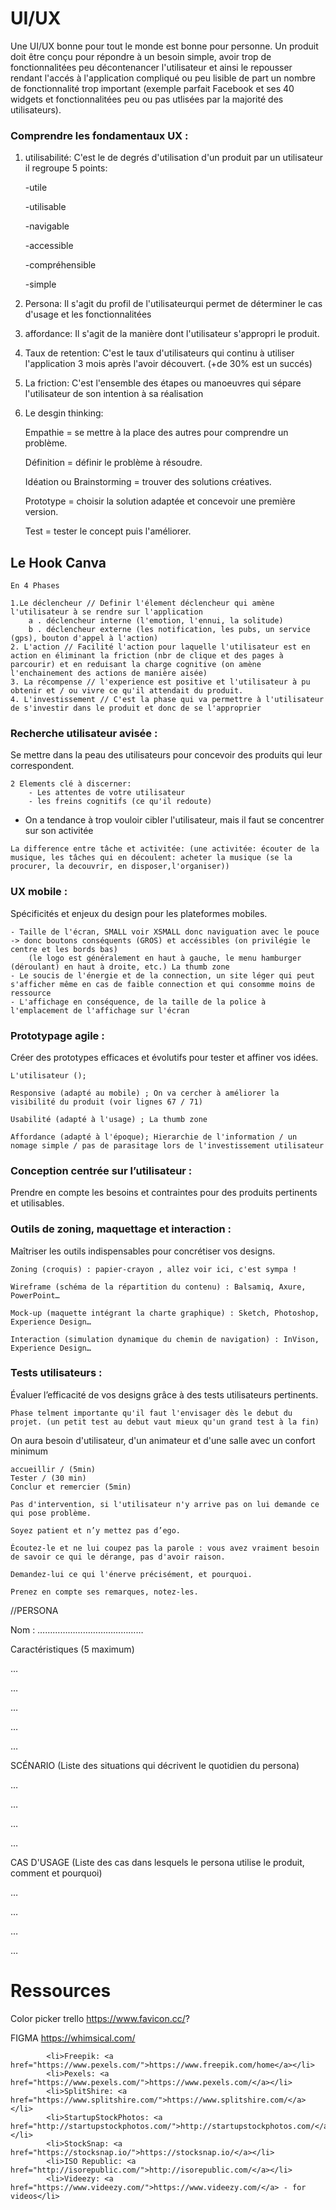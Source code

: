 # UI/UX 

Une UI/UX bonne pour tout le monde est bonne pour personne. Un produit doit être conçu pour répondre à un besoin simple, avoir trop de fonctionnalitées peu décontenancer l'utilisateur et ainsi le repousser rendant l'accés à l'application compliqué ou peu lisible de part un nombre de fonctionnalité trop important (exemple parfait Facebook et ses 40 widgets et fonctionnalitées peu ou pas utlisées par la majorité des utilisateurs).

### Comprendre les fondamentaux UX : 



1. utilisabilité: C'est le de degrés d'utilisation d'un produit par un utilisateur il regroupe 5 points: 

    -utile 

    -utilisable 

    -navigable 

    -accessible 

    -compréhensible 

    -simple


 2. Persona: Il s'agit du profil de l'utilisateurqui permet de déterminer le cas d'usage et les fonctionnalitées

 3. affordance: Il s'agit de la manière dont l'utilisateur s'appropri le produit. 

 4. Taux de retention: C'est le taux d'utilisateurs qui continu à utiliser l'application 3 mois après l'avoir découvert. (+de 30% est un succés)

 5. La friction: C'est l'ensemble des étapes ou manoeuvres qui sépare l'utilisateur de son intention à sa réalisation
 
 6. Le desgin thinking:  

    Empathie = se mettre à la place des autres pour comprendre un problème.

    Définition = définir le problème à résoudre.

    Idéation ou Brainstorming = trouver des solutions créatives.

    Prototype = choisir la solution adaptée et concevoir une première version.

    Test = tester le concept puis l'améliorer.

## Le Hook Canva

    En 4 Phases 

    1.Le déclencheur // Definir l'élement déclencheur qui amène l'utilisateur à se rendre sur l'application
        a . déclencheur interne (l'emotion, l'ennui, la solitude)
        b . déclencheur externe (les notification, les pubs, un service (gps), bouton d'appel à l'action)
    2. L'action // Facilité l'action pour laquelle l'utilisateur est en action en éliminant la friction (nbr de clique et des pages à parcourir) et en reduisant la charge cognitive (on amène  l'enchainement des actions de manière aisée)
    3. La récompense // l'experience est positive et l'utilisateur à pu obtenir et / ou vivre ce qu'il attendait du produit. 
    4. L'investissement // C'est la phase qui va permettre à l'utilisateur de s'investir dans le produit et donc de se l'approprier

### Recherche utilisateur avisée : 
Se mettre dans la peau des utilisateurs pour concevoir des produits qui leur correspondent.

    2 Elements clé à discerner: 
        - Les attentes de votre utilisateur
        - les freins cognitifs (ce qu'il redoute)
   - On a tendance à trop vouloir cibler l'utilisateur, mais il faut se concentrer sur son activitée

    La difference entre tâche et activitée: (une activitée: écouter de la musique, les tâches qui en découlent: acheter la musique (se la procurer, la decouvrir, en disposer,l'organiser))


### UX mobile : 
Spécificités et enjeux du design pour les plateformes mobiles.

    - Taille de l'écran, SMALL voir XSMALL donc naviguation avec le pouce -> donc boutons conséquents (GROS) et accéssibles (on privilégie le centre et les bords bas)
        (le logo est généralement en haut à gauche, le menu hamburger (déroulant) en haut à droite, etc.) La thumb zone
    - Le soucis de l'énergie et de la connection, un site léger qui peut s'afficher même en cas de faible connection et qui consomme moins de ressource
    - L'affichage en conséquence, de la taille de la police à l'emplacement de l'affichage sur l'écran

### Prototypage agile : 
Créer des prototypes efficaces et évolutifs pour tester et affiner vos idées.

    L'utilisateur ();

    Responsive (adapté au mobile) ; On va cercher à améliorer la visibilité du produit (voir lignes 67 / 71)

    Usabilité (adapté à l'usage) ; La thumb zone

    Affordance (adapté à l'époque); Hierarchie de l'information / un nomage simple / pas de parasitage lors de l'investissement utilisateur

### Conception centrée sur l’utilisateur : 
Prendre en compte les besoins et contraintes pour des produits pertinents et utilisables.
### Outils de zoning, maquettage et interaction : 
Maîtriser les outils indispensables pour concrétiser vos designs.

    Zoning (croquis) : papier-crayon , allez voir ici, c'est sympa !

    Wireframe (schéma de la répartition du contenu) : Balsamiq, Axure, PowerPoint…

    Mock-up (maquette intégrant la charte graphique) : Sketch, Photoshop, Experience Design…

    Interaction (simulation dynamique du chemin de navigation) : InVison, Experience Design…

### Tests utilisateurs : 
Évaluer l’efficacité de vos designs grâce à des tests utilisateurs pertinents.

    Phase telment importante qu'il faut l'envisager dès le debut du projet. (un petit test au debut vaut mieux qu'un grand test à la fin)

On aura besoin d'utilisateur, d'un animateur et d'une salle avec un confort minimum

    accueillir / (5min)
    Tester / (30 min)
    Conclur et remercier (5min)

    Pas d'intervention, si l'utilisateur n'y arrive pas on lui demande ce qui pose problème. 
    
    Soyez patient et n’y mettez pas d’ego.
    
    Écoutez-le et ne lui coupez pas la parole : vous avez vraiment besoin de savoir ce qui le dérange, pas d'avoir raison.
    
    Demandez-lui ce qui l'énerve précisément, et pourquoi.
    
    Prenez en compte ses remarques, notez-les.

//PERSONA

Nom : ……………………………………

Caractéristiques (5 maximum)

…

…

…

…

…

SCÉNARIO (Liste des situations qui décrivent le quotidien du persona)

…

…

…

… 

CAS D'USAGE (Liste des cas dans lesquels le persona utilise le produit, comment et pourquoi)

…

…

…

…



# Ressources 

Color picker
trello
https://www.favicon.cc/?

FIGMA
https://whimsical.com/



            <li>Freepik: <a href="https://www.pexels.com/">https://www.freepik.com/home</a></li>
			<li>Pexels: <a href="https://www.pexels.com/">https://www.pexels.com/</a></li>
			<li>SplitShire: <a href="https://www.splitshire.com/">https://www.splitshire.com/</a></li>
			<li>StartupStockPhotos: <a href="http://startupstockphotos.com/">http://startupstockphotos.com/</a></li>
			<li>StockSnap: <a href="https://stocksnap.io/">https://stocksnap.io/</a></li>
			<li>ISO Republic: <a href="http://isorepublic.com/">http://isorepublic.com/</a></li>
			<li>Videezy: <a href="https://www.videezy.com/">https://www.videezy.com/</a> - for videos</li>